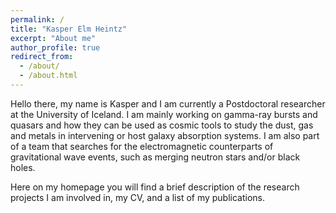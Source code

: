 ```yaml
---
permalink: /
title: "Kasper Elm Heintz"
excerpt: "About me"
author_profile: true
redirect_from: 
  - /about/
  - /about.html
---
```


Hello there, my name is Kasper and I am currently a Postdoctoral researcher at the University of Iceland. I am mainly working on gamma-ray bursts and quasars and how they can be used as cosmic tools to study the dust, gas and metals in intervening or host galaxy absorption systems. I am also part of a team that searches for the electromagnetic counterparts of gravitational wave events, such as merging neutron stars and/or black holes.

Here on my homepage you will find a brief description of the research projects I am involved in, my CV, and a list of my publications.
